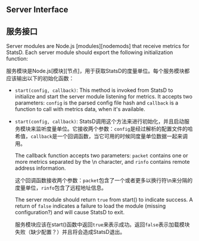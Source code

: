 Server Interface
-----------------
服务接口
-----------------

Server modules are Node.js [modules][nodemods] that receive metrics for StatsD.
Each server module should export the following initialization function:

服务模块是Node.js[模块][节点]，用于获取StatsD的度量单位。每个服务模块都应该输出以下的初始化函数：

* `start(config, callback)`: This method is invoked from StatsD to initialize
  and start the server module listening for metrics. It accepts two
  parameters: `config` is the parsed config file hash and `callback` is a
  function to call with metrics data, when it's available.

* `start(config, callback)`: StatsD调用这个方法来进行初始化，并且启动服务模块来监听度量单位。它接收两个参数：`config`是经过解析的配置文件的哈希值，`callback`是一个回调函数，当它可用的时候同度量单位数据一起来调用。

  The callback function accepts two parameters: `packet` contains one or more
  metrics separated by the \n character, and `rinfo` contains remote address
  information.

  这个回调函数接收两个参数：`packet`包含了一个或者更多以换行符\n来分隔的度量单位，`rinfo`包含了远程地址信息。

  The server module should return `true` from start() to indicate
  success. A return of `false` indicates a failure to load the module
  (missing configuration?) and will cause StatsD to exit.

  服务模块应该在start()函数中返回`true`来表示成功。返回`false`表示加载模块失败（缺少配置？）并且将会造成StatsD退出。

